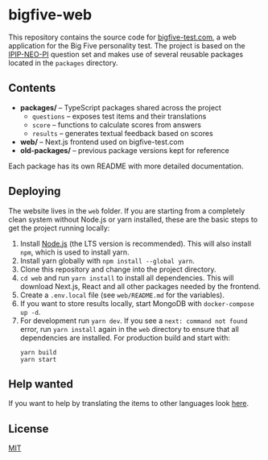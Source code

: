 # bigfive-web

This repository contains the source code for [bigfive-test.com](https://bigfive-test.com),
a web application for the Big Five personality test. The project is based on the
[IPIP-NEO-PI](https://github.com/kholia/IPIP-NEO-PI) question set and makes use of
several reusable packages located in the `packages` directory.

## Contents

- **packages/** – TypeScript packages shared across the project
  - `questions` – exposes test items and their translations
  - `score` – functions to calculate scores from answers
  - `results` – generates textual feedback based on scores
- **web/** – Next.js frontend used on bigfive-test.com
- **old-packages/** – previous package versions kept for reference

Each package has its own README with more detailed documentation.

## Deploying

The website lives in the `web` folder. If you are starting from a completely
clean system without Node.js or yarn installed, these are the basic steps to get
the project running locally:

1. Install [Node.js](https://nodejs.org/) (the LTS version is recommended).
   This will also install `npm`, which is used to install yarn.
2. Install yarn globally with `npm install --global yarn`.
3. Clone this repository and change into the project directory.
4. `cd web` and run `yarn install` to install all dependencies. This will
   download Next.js, React and all other packages needed by the frontend.
5. Create a `.env.local` file (see `web/README.md` for the variables).
6. If you want to store results locally, start MongoDB with `docker-compose up -d`.
7. For development run `yarn dev`. If you see a `next: command not found`
   error, run `yarn install` again in the `web` directory to ensure that all
   dependencies are installed. For production build and start with:
   ```
   yarn build
   yarn start
   ```

## Help wanted

If you want to help by translating the items to other languages look
[here](https://b5.translations.alheimsins.net/).

## License

[MIT](LICENSE)
